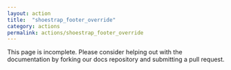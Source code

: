 ```yaml
---
layout: action
title:  "shoestrap_footer_override"
category: actions
permalink: actions/shoestrap_footer_override
---
```


This page is incomplete. Please consider helping out with the documentation by forking our docs repository and submitting a pull request.